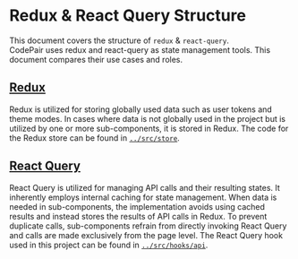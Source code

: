 # Redux & React Query Structure

This document covers the structure of `redux` & `react-query`.  
CodePair uses redux and react-query as state management tools. This document compares their use cases and roles.

## [Redux](https://redux-toolkit.js.org/)

Redux is utilized for storing globally used data such as user tokens and theme modes. In cases where data is not globally used in the project but is utilized by one or more sub-components, it is stored in Redux. The code for the Redux store can be found in [`../src/store`](../src/store/).

## [React Query](https://tanstack.com/query/v3/)

React Query is utilized for managing API calls and their resulting states. It inherently employs internal caching for state management. When data is needed in sub-components, the implementation avoids using cached results and instead stores the results of API calls in Redux. To prevent duplicate calls, sub-components refrain from directly invoking React Query and calls are made exclusively from the page level. The React Query hook used in this project can be found in [`../src/hooks/api`](../src/hooks/api/).
